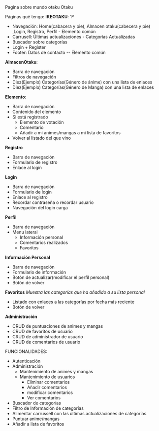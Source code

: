 Pagina sobre mundo otaku Otaku

Páginas qué tengo:
**IKEOTAKU**:
1º
- Navegación: Home(cabacera y pie), Almacen otaku(cabecera y pie) ,Login, Registro, Perfil - Elemento común
- Carrusell: Últimas actualizaciones - Categorías Actualizadas
- Buscador sobre categorías
- Login + Register
- Footer: Datos de contacto -- Elemento común

**AlmacenOtaku**:

- Barra de navegación
- Filtros de navegación
- Diez(Ejemplo) Categorías(Género de ánime) con una lista de enlaces
- Diez(Ejemplo) Categorías(Género de Manga) con una lista de enlaces

**Elemento**:

- Barra de navegación
- Contenido del elemento
- Si está registrado
  - Elemento de votación
  - Comentario
  - Añadir a mi animes/mangas a mi lista de favoritos
- Volver al listado del que vino


**Registro**

- Barra de navegación
- Formulario de registro
- Enlace al login

**Login**

- Barra de navegación
- Formulario de login
- Enlace al registro
- Recordar contraseña o recordar usuario
- Navegación del login carga

**Perfil**

- Barra de navegación
- Menu lateral
  - Información personal
  - Comentarios realizados
  - Favoritos

**Información Personal**

- Barra de navegación
- Formulario de información
- Botón de actualizar(modificar el perfil personal)
- Botón de volver

**Favoritos**
_Muestra las categorías que ha añadido a su lista personal_

- Listado con enlaces a las categorías por fecha más reciente
- Botón de volver

**Administración**
- CRUD de puntuaciones de animes y mangas
- CRUD de favoritos de usuario
- CRUD de administrador de usuario
- CRUD de comentarios de usuario

FUNCIONALIDADES:

- Autenticación
- Administración
  - Mantenimiento de animes y mangas
  - Mantenimiento de usuarios
    - Eliminar comentarios
    - Añadir comentarios
    - modificar comentarios
    - Ver comentarios
- Buscador de categorías
- Filtro de Información de categorías
- Alimentar carrussell con las últimas actualizaciones de categorías.
- Puntuar anime/mangas
- Añadir a lista de favoritos



